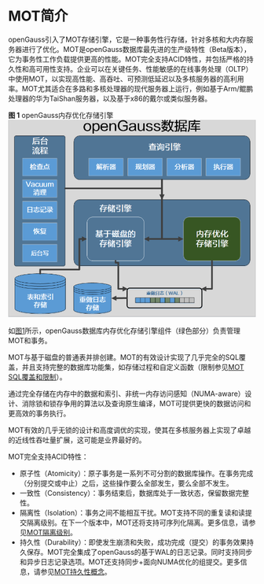 # MOT简介<a name="ZH-CN_TOPIC_0289900052"></a>

openGauss引入了MOT存储引擎，它是一种事务性行存储，针对多核和大内存服务器进行了优化。MOT是openGauss数据库最先进的生产级特性（Beta版本），它为事务性工作负载提供更高的性能。MOT完全支持ACID特性，并包括严格的持久性和高可用性支持。企业可以在关键任务、性能敏感的在线事务处理（OLTP）中使用MOT，以实现高性能、高吞吐、可预测低延迟以及多核服务器的高利用率。MOT尤其适合在多路和多核处理器的现代服务器上运行，例如基于Arm/鲲鹏处理器的华为TaiShan服务器，以及基于x86的戴尔或类似服务器。

**图 1**  openGauss内存优化存储引擎<a name="fig63302056479"></a>  
![](figures/openGauss内存优化存储引擎.png "openGauss内存优化存储引擎")

如[图1](#fig63302056479)所示，openGauss数据库内存优化存储引擎组件（绿色部分）负责管理MOT和事务。

MOT与基于磁盘的普通表并排创建。MOT的有效设计实现了几乎完全的SQL覆盖，并且支持完整的数据库功能集，如存储过程和自定义函数（限制参见[MOT SQL覆盖和限制](MOT-SQL覆盖和限制.md)）。

通过完全存储在内存中的数据和索引、非统一内存访问感知（NUMA-aware）设计、消除锁和锁存争用的算法以及查询原生编译，MOT可提供更快的数据访问和更高效的事务执行。

MOT有效的几乎无锁的设计和高度调优的实现，使其在多核服务器上实现了卓越的近线性吞吐量扩展，这可能是业界最好的。

MOT完全支持ACID特性：

-   原子性（Atomicity）：原子事务是一系列不可分割的数据库操作。在事务完成（分别提交或中止）之后，这些操作要么全部发生，要么全部不发生。
-   一致性（Consistency）：事务结束后，数据库处于一致状态，保留数据完整性。
-   隔离性（Isolation）：事务之间不能相互干扰。MOT支持不同的重复读和读提交隔离级别。在下一个版本中，MOT还将支持可序列化隔离。更多信息，请参见[MOT隔离级别](MOT隔离级别.md)。
-   持久性（Durability）：即使发生崩溃和失败，成功完成（提交）的事务效果持久保存。MOT完全集成了openGauss的基于WAL的日志记录。同时支持同步和异步日志记录选项。MOT还支持同步+面向NUMA优化的组提交。更多信息，请参见[MOT持久性概念](MOT持久性概念.md)。

